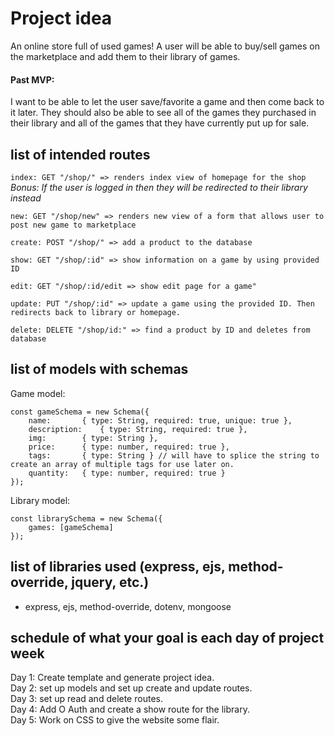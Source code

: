 # Project idea
An online store full of used games! A user will be able to buy/sell games on the marketplace and add them to their library of games. 
#### Past MVP:
I want to be able to let the user save/favorite a game and then come back to it later. They should also be able to see all of the games they purchased in their library and all of the games that they have currently put up for sale. 

## list of intended routes
`index: GET "/shop/" => renders index view of homepage for the shop` <br>
*Bonus: If the user is logged in then they will be redirected to their library instead*

`new: GET "/shop/new" => renders new view of a form that allows user to post new game to marketplace`

`create: POST "/shop/" => add a product to the database`

`show: GET "/shop/:id" => show information on a game by using provided ID`

`edit: GET "/shop/:id/edit => show edit page for a game"`

`update: PUT "/shop/:id" => update a game using the provided ID. Then redirects back to library or homepage.`

`delete: DELETE "/shop/id:" => find a product by ID and deletes from database`

## list of models with schemas
Game model:
```
const gameSchema = new Schema({
	name: 		{ type: String, required: true, unique: true },
	description:    { type: String, required: true },
	img: 		{ type: String },
	price: 		{ type: number, required: true },
	tags: 		{ type: String } // will have to splice the string to create an array of multiple tags for use later on. 
	quantity: 	{ type: number, required: true }
});
```

Library model:
```
const librarySchema = new Schema({
	games: [gameSchema]
});
```

## list of libraries used (express, ejs, method-override, jquery, etc.)
- express, ejs, method-override, dotenv, mongoose

## schedule of what your goal is each day of project week
Day 1: Create template and generate project idea. <br>
Day 2: set up models and set up create and update routes.<br>
Day 3: set up read and delete routes.<br>
Day 4: Add O Auth and create a show route for the library.<br>
Day 5: Work on CSS to give the website some flair.<br>